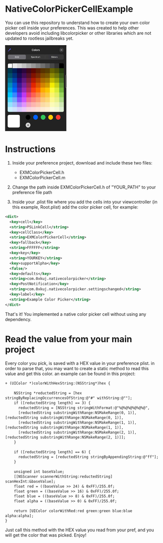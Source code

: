 # NativeColorPickerCellExample
You can use this repository to understand how to create your own color picker cell inside your preferences.
This was created to help other developers avoid including libcolorpicker or other libraries which are not updated to rootless jailbreaks yet.

<img src="https://github.com/0xkuj/NativeColorPickerCellExample/blob/main/nativecolorpicker.jpg" width="200" height="280">

# Instructions

1. Inside your preference project, download and include these two files:
    * EXMColorPickerCell.h
    * EXMColorPickerCell.m
    
2. Change the path inside EXMColorPickerCell.h of "YOUR_PATH" to your preference file path

3. Inside your .plist file where you add the cells into your viewcontroller (in this example, Root.plist) add the color picker cell, for example:
```xml
<dict>
  <key>cell</key>
  <string>PSLinkCell</string>
  <key>cellClass</key>
  <string>EXMColorPickerCell</string>
  <key>fallback</key>
  <string>FFFFFF</string>
  <key>key</key>
  <string>YOURKEY</string>
  <key>supportAlpha</key>
  <false/>
  <key>defaults</key>
  <string>com.0xkuj.nativecolorpicker</string>
  <key>PostNotification</key>
  <string>com.0xkuj.nativecolorpicker.settingschanged</string>
  <key>label</key>
  <string>Example Color Picker</string>
</dict>
```

That's it! You implemented a native color picker cell without using any dependency.

# Read the value from your main project
Every color you pick, is saved with a HEX value in your preference plist. in order to parse that, you may want to create a static method to read this value and get this color. an example can be found in this project:
```objc
+ (UIColor *)colorWithHexString:(NSString*)hex {

    NSString *reductedString = [hex stringByReplacingOccurrencesOfString:@"#" withString:@""];
    if ([reductedString length] == 3) {
      reductedString = [NSString stringWithFormat:@"%@%@%@%@%@%@",
      [reductedString substringWithRange:NSMakeRange(0, 1)],[reductedString substringWithRange:NSMakeRange(0, 1)],
      [reductedString substringWithRange:NSMakeRange(1, 1)],[reductedString substringWithRange:NSMakeRange(1, 1)],
      [reductedString substringWithRange:NSMakeRange(2, 1)],[reductedString substringWithRange:NSMakeRange(2, 1)]];
    }

    if ([reductedString length] == 6) {
      reductedString = [reductedString stringByAppendingString:@"ff"];
    }

    unsigned int baseValue;
    [[NSScanner scannerWithString:reductedString] scanHexInt:&baseValue];
    float red = ((baseValue >> 24) & 0xFF)/255.0f;
    float green = ((baseValue >> 16) & 0xFF)/255.0f;
    float blue = ((baseValue >> 8) & 0xFF)/255.0f;
    float alpha = ((baseValue >> 0) & 0xFF)/255.0f;
    
    return [UIColor colorWithRed:red green:green blue:blue alpha:alpha];
}
```
Just call this method with the HEX value you read from your pref, and you will get the color that was picked.
Enjoy!

